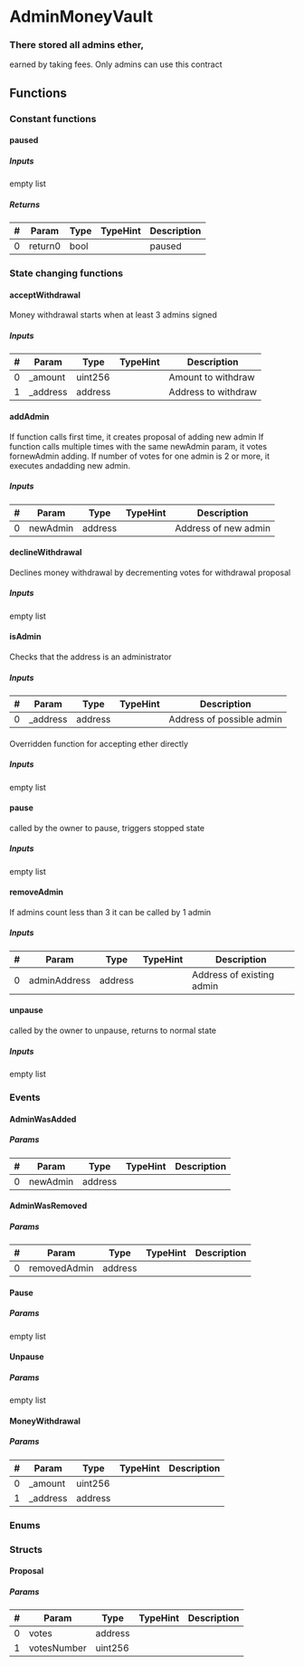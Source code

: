 












# AdminMoneyVault

### There stored all admins ether,

earned by taking fees. Only admins can use this contract

## Functions



### Constant functions

#### paused




##### Inputs

empty list


##### Returns

|#  |Param|Type|TypeHint|Description|
|---|-----|----|--------|-----------|
|0|return0|bool||paused|






### State changing functions

#### acceptWithdrawal

Money withdrawal starts when at least 3 admins signed


##### Inputs

|#  |Param|Type|TypeHint|Description|
|---|-----|----|--------|-----------|
|0|_amount|uint256||         Amount to withdraw|
|1|_address|address||        Address to withdraw|


#### addAdmin

If function calls first time, it creates proposal of adding new admin
If function calls multiple times with the same newAdmin param, it votes fornewAdmin adding. If number of votes for one admin is 2 or more, it executes andadding new admin.

##### Inputs

|#  |Param|Type|TypeHint|Description|
|---|-----|----|--------|-----------|
|0|newAdmin|address||            Address of new admin|


#### declineWithdrawal

Declines money withdrawal by decrementing votes for withdrawal proposal


##### Inputs

empty list


#### isAdmin

Checks that the address is an administrator


##### Inputs

|#  |Param|Type|TypeHint|Description|
|---|-----|----|--------|-----------|
|0|_address|address||            Address of possible admin|


#### 

Overridden function for accepting ether directly


##### Inputs

empty list


#### pause

called by the owner to pause, triggers stopped state


##### Inputs

empty list


#### removeAdmin

If admins count less than 3 it can be called by 1 admin


##### Inputs

|#  |Param|Type|TypeHint|Description|
|---|-----|----|--------|-----------|
|0|adminAddress|address||        Address of existing admin|


#### unpause

called by the owner to unpause, returns to normal state


##### Inputs

empty list






### Events

#### AdminWasAdded




##### Params

|#  |Param|Type|TypeHint|Description|
|---|-----|----|--------|-----------|
|0|newAdmin|address|||


#### AdminWasRemoved




##### Params

|#  |Param|Type|TypeHint|Description|
|---|-----|----|--------|-----------|
|0|removedAdmin|address|||


#### Pause




##### Params

empty list


#### Unpause




##### Params

empty list


#### MoneyWithdrawal




##### Params

|#  |Param|Type|TypeHint|Description|
|---|-----|----|--------|-----------|
|0|_amount|uint256|||
|1|_address|address|||





### Enums




### Structs

#### Proposal




##### Params

|#  |Param|Type|TypeHint|Description|
|---|-----|----|--------|-----------|
|0|votes|address|||
|1|votesNumber|uint256|||




